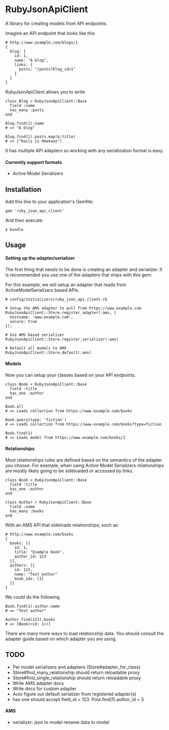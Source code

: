 # RubyJsonApiClient

A library for creating models from API endpoints.

Imagine an API endpoint that looks like this

    # http://www.example.com/blogs/1
    {
      blog: {
        id: 1,
        name: "A blog",
        links: {
          posts: "/posts?blog_id=1"
        }
      }
    }

RubyJsonApiClient allows you to write

    class Blog < RubyJsonApiClient::Base
      field :name
      has_many :posts
    end

    Blog.find(1).name
    # => "A blog"

    Blog.find(1).posts.map(&:title)
    # => ["Rails is Omakase"]


It has multiple API adapters so working with any serialization format is
easy.

#### Currently support formats
* Active Model Serializers

## Installation

Add this line to your application's Gemfile:

    gem 'ruby_json_api_client'

And then execute:

    $ bundle

## Usage

#### Setting up the adapter/serializer

The first thing that needs to be done is creating an adapter and
serializer. It is recommended you use one of the adapters that ships
with this gem.

For this example, we will setup an adapter that reads from
ActiveModelSerializers based APIs.

    # config/initializers/ruby_json_api_client.rb

    # Setup the AMS adapter to pull from https://www.example.com
    RubyJsonApiClient::Store.register_adapter(:ams, {
      hostname: 'www.example.com',
      secure: true
    });

    # Use AMS based serializer
    RubyJsonApiClient::Store.register_serializer(:ams)

    # Default all models to AMS
    RubyJsonApiClient::Store.default(:ams)


#### Models

Now you can setup your classes based on your API endpoints.

    class Book < RubyJsonApiClient::Base
      field :title
      has_one :author
    end

    Book.all
    # => Loads collection from https://www.example.com/books

    Book.query(type: 'fiction')
    # => Loads collection from https://www.example.com/books?type=fiction

    Book.find(1)
    # => Loads model from https://www.example.com/books/1

#### Relationships

Most relationships rules are defined based on the semantics of the
adapter you choose. For example, when using Active Model Serializers
relationships are mostly likely going to be sideloaded or accessed by
links.

    class Book < RubyJsonApiClient::Base
      field :title
      has_one :author
    end

    class Author < RubyJsonApiClient::Base
      field :name
      has_many :books
    end

With an AMS API that sideloads relationships, such as:

    # http://www.example.com/books
    {
      books: [{
        id: 1,
        title: "Example book",
        author_id: 123
      }],
      authors: [{
        id: 123,
        name: "Test author"
        book_ids: [1]
      }]
    }

We could do the following.

    Book.find(1).author.name
    # => "Test author"

    Author.find(123).books
    # => [Book(<id: 1>)]

There are many more ways to load relationship data. You should consult
the adapter guide based on which adapter you are using.

## TODO

* Per model serializers and adapters (Store#adapter_for_class)
* Store#find_many_relationship should return reloadable proxy
* Store#find_single_relationship should return reloadable proxy
* Write AMS adapter docs
* Write docs for custom adapter
* Auto figure out default serializer from registered adapter(s)
* has one should accept field_id = 123. Post.find(1).author_id = 5

#### AMS

* serializer: json to model rename data to model
